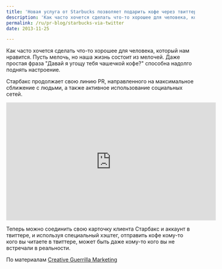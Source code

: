 ```yaml
---
title: 'Новая услуга от Starbucks позволяет подарить кофе через твиттер'
description: 'Как часто хочется сделать что-то хорошее для человека, который нам нравится. Пусть мелочь, но наша жизнь состоит из мелочей. Даже простая фраза &quot;Давай я угощу тебя чашечкой кофе?&quot; способна надолго поднять настроение.'
permalink: /ru/pr-blog/starbucks-via-twitter
date: 2013-11-25

---
```


Как часто хочется сделать что-то хорошее для человека, который нам нравится. Пусть мелочь, но наша жизнь состоит из мелочей. Даже простая фраза "Давай я угощу тебя чашечкой кофе?" способна надолго поднять настроение.

Старбакс продолжает свою линию PR, направленного на максимальное сближение с людьми, а также активное использование социальных сетей.

<iframe width="560" height="315" src="https://www.youtube.com/embed/AxPZj9x_Dsk" frameborder="0" allowfullscreen></iframe>

Теперь можно соединить свою карточку клиента Старбакс и аккаунт в твиттере, и используя специальный хэштег, отправить кофе кому-то кого вы читаете в твиттере, может быть даже кому-то кого вы не встречали в реальности.

По материалам <a href="http://www.creativeguerrillamarketing.com/social-media-marketing/starbucks-tweet-coffee-campaign-allows-users-gift-via-twitter/"> Creative Guerrilla Marketing</a>

